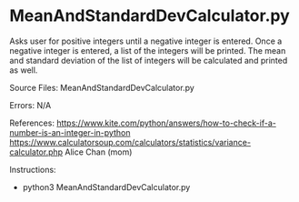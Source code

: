 # MeanAndStandardDevCalculator.py
Asks user for positive integers until a negative integer is entered. Once a negative integer is entered, a list of the integers will be printed. The mean and standard deviation of the list of integers will be calculated and printed as well.

Source Files:
MeanAndStandardDevCalculator.py

Errors:
N/A

References:
https://www.kite.com/python/answers/how-to-check-if-a-number-is-an-integer-in-python
https://www.calculatorsoup.com/calculators/statistics/variance-calculator.php
Alice Chan (mom)

Instructions:
- python3 MeanAndStandardDevCalculator.py
